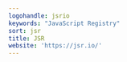```yaml
---
logohandle: jsrio
keywords: "JavaScript Registry"
sort: jsr
title: JSR
website: 'https://jsr.io/'
---
```


